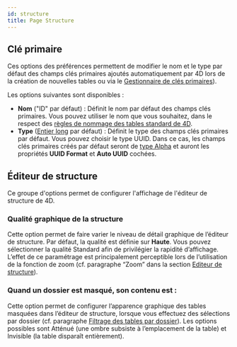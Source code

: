 ```yaml
---
id: structure
title: Page Structure
---
```


## Clé primaire

Ces options des préférences permettent de modifier le nom et le type par défaut des champs clés primaires ajoutés automatiquement par 4D lors de la création de nouvelles tables ou via le [Gestionnaire de clés primaires](https://doc.4d.com/4Dv18R6/4D/18-R6/Primary-key-manager.300-5217742.en.html)).

Les options suivantes sont disponibles :

*   **Nom** ("ID" par défaut) : Définit le nom par défaut des champs clés primaires. Vous pouvez utiliser le nom que vous souhaitez, dans le respect des [règles de nommage des tables standard de 4D](Concepts/identifiers.md#tables-and-fields).
*   **Type** ([Entier long](Concepts/dt_number.md) par défaut) : Définit le type des champs clés primaires par défaut. Vous pouvez choisir le type UUID. Dans ce cas, les champs clés primaires créés par défaut seront de [type Alpha](Concepts/dt_string.md) et auront les propriétés **UUID Format** et **Auto UUID** cochées.

## Éditeur de structure

Ce groupe d'options permet de configurer l'affichage de l'éditeur de structure de 4D.

### Qualité graphique de la structure

Cette option permet de faire varier le niveau de détail graphique de l’éditeur de structure. Par défaut, la qualité est définie sur **Haute**. Vous pouvez sélectionner la qualité Standard afin de privilégier la rapidité d’affichage. L’effet de ce paramétrage est principalement perceptible lors de l’utilisation de la fonction de zoom (cf. paragraphe “Zoom” dans la section [Editeur de structure](https://doc.4d.com/4Dv18R6/4D/18-R6/Structure-editor.300-5217734.en.html)).

### Quand un dossier est masqué, son contenu est :

Cette option permet de configurer l’apparence graphique des tables masquées dans l’éditeur de structure, lorsque vous effectuez des sélections par dossier (cf. paragraphe [Filtrage des tables par dossier](https://doc.4d.com/4Dv18R6/4D/18-R6/Structure-editor.300-5217734.en.html#4592928)). Les options possibles sont Atténué (une ombre subsiste à l’emplacement de la table) et Invisible (la table disparaît entièrement).

